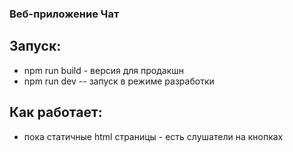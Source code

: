 ### Веб-приложение Чат

## Запуск:

- npm run build - версия для продакшн
- npm run dev -- запуск в режиме разработки

## Как работает:

- пока статичные html страницы - есть слушатели на кнопках
